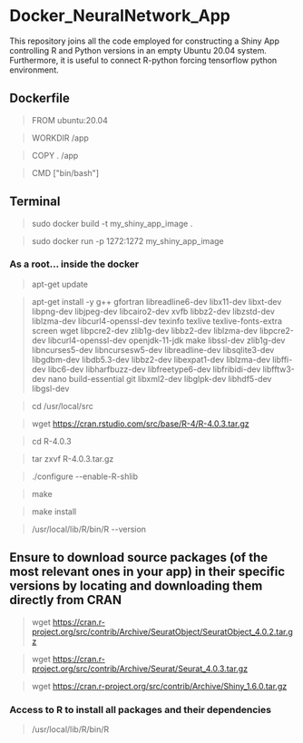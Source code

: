 # Docker_NeuralNetwork_App
This repository joins all the code employed for constructing a Shiny App controlling R and Python versions in an empty Ubuntu 20.04 system. Furthermore, it is useful to connect R-python forcing tensorflow python environment.  


## Dockerfile
> FROM ubuntu:20.04

> WORKDIR /app

> COPY . /app

> CMD ["bin/bash"]


## Terminal 
> sudo docker build -t my_shiny_app_image .

> sudo docker run -p 1272:1272 my_shiny_app_image


### As a root... inside the docker
> apt-get update

> apt-get install -y g++ gfortran libreadline6-dev libx11-dev libxt-dev libpng-dev libjpeg-dev libcairo2-dev xvfb libbz2-dev libzstd-dev liblzma-dev libcurl4-openssl-dev texinfo texlive texlive-fonts-extra screen wget libpcre2-dev zlib1g-dev libbz2-dev liblzma-dev libpcre2-dev libcurl4-openssl-dev openjdk-11-jdk make libssl-dev zlib1g-dev libncurses5-dev libncursesw5-dev libreadline-dev libsqlite3-dev libgdbm-dev libdb5.3-dev libbz2-dev libexpat1-dev liblzma-dev libffi-dev libc6-dev libharfbuzz-dev libfreetype6-dev libfribidi-dev libfftw3-dev nano build-essential git libxml2-dev libglpk-dev libhdf5-dev libgsl-dev

> cd /usr/local/src

> wget https://cran.rstudio.com/src/base/R-4/R-4.0.3.tar.gz

> cd R-4.0.3

> tar zxvf R-4.0.3.tar.gz

> ./configure --enable-R-shlib

> make

> make install

> /usr/local/lib/R/bin/R --version


## Ensure to download source packages (of the most relevant ones in your app) in their specific versions by locating and downloading them directly from CRAN 
> wget https://cran.r-project.org/src/contrib/Archive/SeuratObject/SeuratObject_4.0.2.tar.gz

> wget https://cran.r-project.org/src/contrib/Archive/Seurat/Seurat_4.0.3.tar.gz

> wget https://cran.r-project.org/src/contrib/Archive/Shiny_1.6.0.tar.gz

### Access to R to install all packages and their dependencies
> /usr/local/lib/R/bin/R

> 

>

>

>

>

